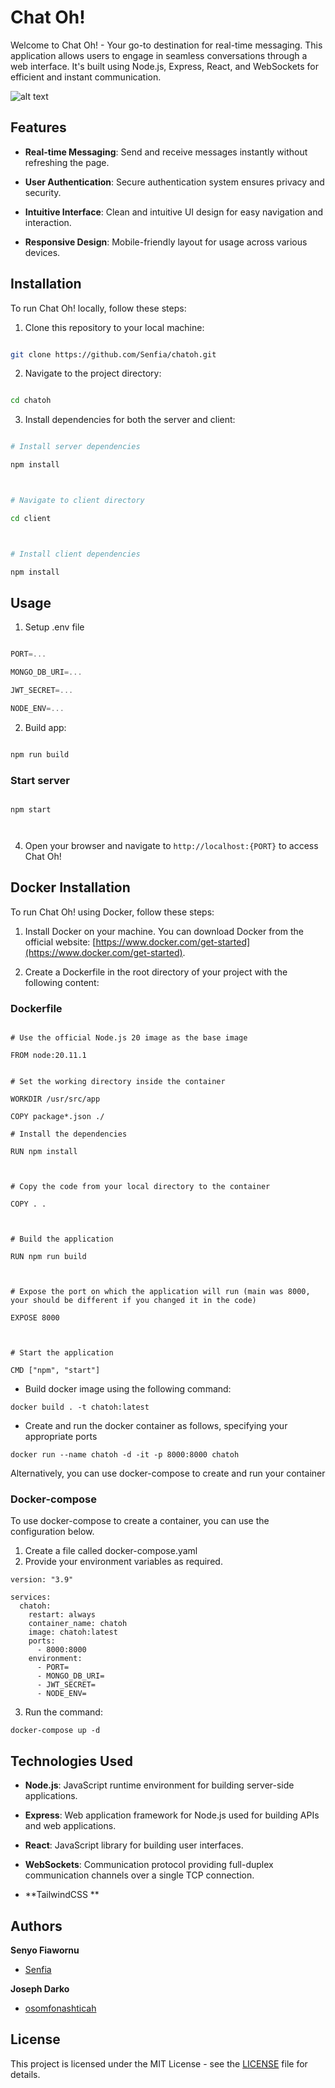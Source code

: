 # Chat Oh!

Welcome to Chat Oh! - Your go-to destination for real-time messaging. This application allows users to engage in seamless conversations through a web interface. It's built using Node.js, Express, React, and WebSockets for efficient and instant communication.

![alt text](https://github.com/Senfia/chatoh/blob/main/chatoh-mockup-.png?raw=true)

## Features

- **Real-time Messaging**: Send and receive messages instantly without refreshing the page.

- **User Authentication**: Secure authentication system ensures privacy and security.

- **Intuitive Interface**: Clean and intuitive UI design for easy navigation and interaction.

- **Responsive Design**: Mobile-friendly layout for usage across various devices.

## Installation

To run Chat Oh! locally, follow these steps:

1. Clone this repository to your local machine:

```bash

git clone https://github.com/Senfia/chatoh.git

```

2. Navigate to the project directory:

```bash

cd chatoh

```

3. Install dependencies for both the server and client:

```bash

# Install server dependencies

npm install



# Navigate to client directory

cd client



# Install client dependencies

npm install

```

## Usage

1. Setup .env file

```js

PORT=...

MONGO_DB_URI=...

JWT_SECRET=...

NODE_ENV=...

```

2. Build app:

```bash

npm run build

```

### Start server

```

npm start



```

4. Open your browser and navigate to `http://localhost:{PORT}` to access Chat Oh!

## Docker Installation

To run Chat Oh! using Docker, follow these steps:

1. Install Docker on your machine. You can download Docker from the official website: [https://www.docker.com/get-started](https://www.docker.com/get-started).

2. Create a Dockerfile in the root directory of your project with the following content:

### Dockerfile

```

# Use the official Node.js 20 image as the base image

FROM node:20.11.1


# Set the working directory inside the container

WORKDIR /usr/src/app

COPY package*.json ./

# Install the dependencies

RUN npm install



# Copy the code from your local directory to the container

COPY . .



# Build the application

RUN npm run build



# Expose the port on which the application will run (main was 8000, your should be different if you changed it in the code)

EXPOSE 8000



# Start the application

CMD ["npm", "start"]

```

- Build docker image using the following command:

```
docker build . -t chatoh:latest
```

- Create and run the docker container as follows, specifying your appropriate ports

```
docker run --name chatoh -d -it -p 8000:8000 chatoh
```

Alternatively, you can use docker-compose to create and run your container

### Docker-compose

To use docker-compose to create a container, you can use the configuration below.

1. Create a file called docker-compose.yaml
2. Provide your environment variables as required.

```
version: "3.9"

services:
  chatoh:
    restart: always
    container_name: chatoh
    image: chatoh:latest
    ports:
      - 8000:8000
    environment:
      - PORT=
      - MONGO_DB_URI=
      - JWT_SECRET=
      - NODE_ENV=
```

3. Run the command:

```
docker-compose up -d
```

## Technologies Used

- **Node.js**: JavaScript runtime environment for building server-side applications.

- **Express**: Web application framework for Node.js used for building APIs and web applications.

- **React**: JavaScript library for building user interfaces.

- **WebSockets**: Communication protocol providing full-duplex communication channels over a single TCP connection.

- **TailwindCSS **

## Authors

**Senyo Fiawornu**

- [Senfia](https://github.com/Senfia)

**Joseph Darko**

- [osomfonashticah](https://github.com/osomfonashticah)

## License

This project is licensed under the MIT License - see the [LICENSE](LICENSE) file for details.
